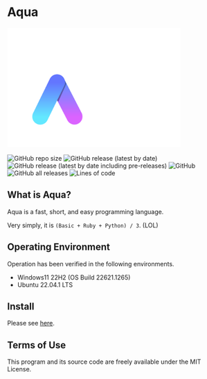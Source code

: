 # Aqua

<!-- READMEソースを見てるそこの君! Aquaは、BasicとPythonとRubyを足して3で割ったような言語だぞ! -->

<img src="./image/aqua-full.png" width="400px"></img>

![GitHub repo size](https://img.shields.io/github/repo-size/e6nlaq/aqua?label=Repo%20Size&logo=github) 
![GitHub release (latest by date)](https://img.shields.io/github/v/release/e6nlaq/aqua?color=%233FB950&label=Latest%20Release&logo=github) 
![GitHub release (latest by date including pre-releases)](https://img.shields.io/github/v/release/e6nlaq/aqua?include_prereleases&label=Pre-Release&logo=github) 
![GitHub](https://img.shields.io/github/license/e6nlaq/aqua?label=License) 
![GitHub all releases](https://img.shields.io/github/downloads/e6nlaq/aqua/total?label=Download&logo=github) 
![Lines of code](https://img.shields.io/tokei/lines/github/e6nlaq/aqua?label=Code%20Lines)

## What is Aqua?

Aqua is a fast, short, and easy programming language.

Very simply, it is `(Basic + Ruby + Python) / 3`. (LOL)

## Operating Environment

Operation has been verified in the following environments.

- Windows11 22H2 (OS Build 22621.1265)
- Ubuntu 22.04.1 LTS

## Install

Please see [here](./docs/install.md).

## Terms of Use

This program and its source code are freely available under the MIT License.
